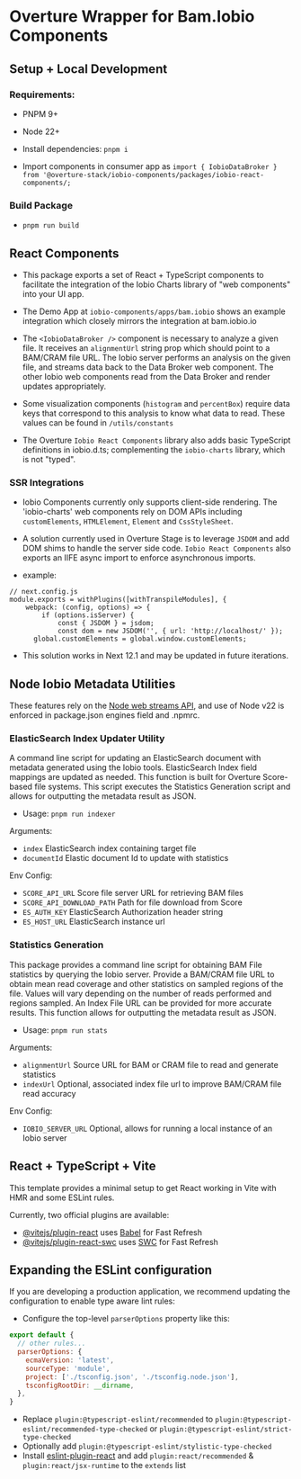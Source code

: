 # Overture Wrapper for Bam.Iobio Components

## Setup + Local Development

### Requirements:

- PNPM 9+
- Node 22+

- Install dependencies: `pnpm i`

- Import components in consumer app as `import { IobioDataBroker } from '@overture-stack/iobio-components/packages/iobio-react-components/;`

### Build Package

- `pnpm run build`

## React Components

- This package exports a set of React + TypeScript components to facilitate the integration of the Iobio Charts library of "web components" into your UI app.

- The Demo App at `iobio-components/apps/bam.iobio` shows an example integration which closely mirrors the integration at bam.iobio.io

- The `<IobioDataBroker />` component is necessary to analyze a given file. It receives an `alignmentUrl` string prop which should point to a BAM/CRAM file URL. The Iobio server performs an analysis on the given file, and streams data back to the Data Broker web component. The other Iobio web components read from the Data Broker and render updates appropriately.

- Some visualization components (`histogram` and `percentBox`) require data keys that correspond to this analysis to know what data to read. These values can be found in `/utils/constants`

- The Overture `Iobio React Components` library also adds basic TypeScript definitions in iobio.d.ts; complementing the `iobio-charts` library, which is not "typed".

### SSR Integrations

- Iobio Components currently only supports client-side rendering. The 'iobio-charts' web components rely on DOM APIs including `customElements`, `HTMLElement`, `Element` and `CssStyleSheet`.

- A solution currently used in Overture Stage is to leverage `JSDOM` and add DOM shims to handle the server side code. `Iobio React Components` also exports an IIFE async import to enforce asynchronous imports.

- example: 

```
// next.config.js
module.exports = withPlugins([withTranspileModules], {
	webpack: (config, options) => {
		if (options.isServer) {
			const { JSDOM } = jsdom;
			const dom = new JSDOM('', { url: 'http://localhost/' });
      global.customElements = global.window.customElements;
```

- This solution works in Next 12.1 and may be updated in future iterations.

## Node Iobio Metadata Utilities

These features rely on the [Node web streams API](https://nodejs.org/api/webstreams.html#web-streams-api), and use of Node v22 is enforced in package.json engines field and .npmrc.

### ElasticSearch Index Updater Utility

A command line script for updating an ElasticSearch document with metadata generated using the Iobio tools. ElasticSearch Index field mappings are updated as needed. This function is built for Overture Score-based file systems. This script executes the Statistics Generation script and allows for outputting the metadata result as JSON.

- Usage: `pnpm run indexer`

Arguments:
- `index` ElasticSearch index containing target file
- `documentId` Elastic document Id to update with statistics

Env Config: 
- `SCORE_API_URL` Score file server URL for retrieving BAM files
- `SCORE_API_DOWNLOAD_PATH` Path for file download from Score
- `ES_AUTH_KEY` ElasticSearch Authorization header string
- `ES_HOST_URL` ElasticSearch instance url

### Statistics Generation

This package provides a command line script for obtaining BAM File statistics by querying the Iobio server. Provide a BAM/CRAM file URL to obtain mean read coverage and other statistics on sampled regions of the file. Values will vary depending on the number of reads performed and regions sampled. An Index File URL can be provided for more accurate results. This function allows for outputting the metadata result as JSON.

- Usage: `pnpm run stats`

Arguments: 
- `alignmentUrl` Source URL for BAM or CRAM file to read and generate statistics
- `indexUrl` Optional, associated index file url to improve BAM/CRAM file read accuracy

Env Config:
- `IOBIO_SERVER_URL` Optional, allows for running a local instance of an Iobio server

## React + TypeScript + Vite

This template provides a minimal setup to get React working in Vite with HMR and some ESLint rules.

Currently, two official plugins are available:

- [@vitejs/plugin-react](https://github.com/vitejs/vite-plugin-react/blob/main/packages/plugin-react/README.md) uses [Babel](https://babeljs.io/) for Fast Refresh
- [@vitejs/plugin-react-swc](https://github.com/vitejs/vite-plugin-react-swc) uses [SWC](https://swc.rs/) for Fast Refresh

## Expanding the ESLint configuration

If you are developing a production application, we recommend updating the configuration to enable type aware lint rules:

- Configure the top-level `parserOptions` property like this:

```js
export default {
  // other rules...
  parserOptions: {
    ecmaVersion: 'latest',
    sourceType: 'module',
    project: ['./tsconfig.json', './tsconfig.node.json'],
    tsconfigRootDir: __dirname,
  },
}
```

- Replace `plugin:@typescript-eslint/recommended` to `plugin:@typescript-eslint/recommended-type-checked` or `plugin:@typescript-eslint/strict-type-checked`
- Optionally add `plugin:@typescript-eslint/stylistic-type-checked`
- Install [eslint-plugin-react](https://github.com/jsx-eslint/eslint-plugin-react) and add `plugin:react/recommended` & `plugin:react/jsx-runtime` to the `extends` list
